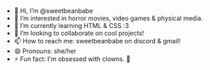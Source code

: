 - 👋 Hi, I’m @sweetbeanbabe
- 👀 I’m interested in horror movies, video games & physical media.
- 🌱 I’m currently learning HTML & CSS :3
- 💞️ I’m looking to collaborate on cool projects!
- 📫 How to reach me: sweetbeanbabe on discord & gmail!
- 😄 Pronouns: she/her
- ⚡ Fun fact: I'm obsessed with clowns. 🤡

<!---
sweetbeanbabe/sweetbeanbabe is a ✨ special ✨ repository because its `README.md` (this file) appears on your GitHub profile.
You can click the Preview link to take a look at your changes.
--->
